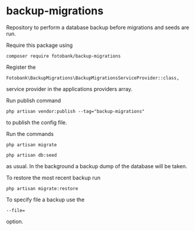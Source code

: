# backup-migrations
Repository to perform a database backup before migrations and seeds are run.

Require this package using

  ```composer require fotobank/backup-migrations```

Register the 

  ```Fotobank\BackupMigrations\BackupMigrationsServiceProvider::class,```
  
service provider in the applications providers array.

Run publish command

  ```php artisan vendor:publish --tag="backup-migrations"	```
  
to publish the config file.

Run the commands


  ```php artisan migrate```
  
  
  ```php artisan db:seed```
  
 
as usual. In the background a backup dump of the database will be taken.

To restore the most recent backup run


  ```php artisan migrate:restore```
  
To specify file a backup use the


  ```--file=```
  
  
option.


